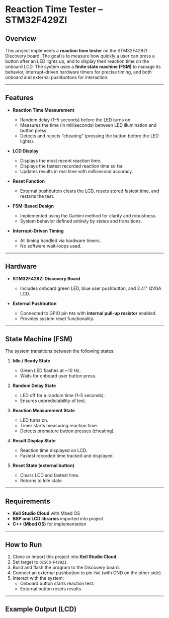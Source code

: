 # Reaction Time Tester – STM32F429ZI

## Overview
This project implements a **reaction time tester** on the STM32F429ZI Discovery board. The goal is to measure how quickly a user can press a button after an LED lights up, and to display their reaction time on the onboard LCD. The system uses a **finite state machine (FSM)** to manage its behavior, interrupt-driven hardware timers for precise timing, and both onboard and external pushbuttons for interaction.  

---

## Features
- **Reaction Time Measurement**  
  - Random delay (1–5 seconds) before the LED turns on.  
  - Measures the time (in milliseconds) between LED illumination and button press.  
  - Detects and rejects “cheating” (pressing the button before the LED lights).  

- **LCD Display**  
  - Displays the most recent reaction time.  
  - Displays the fastest recorded reaction time so far.  
  - Updates results in real time with millisecond accuracy.  

- **Reset Function**  
  - External pushbutton clears the LCD, resets stored fastest time, and restarts the test.  

- **FSM-Based Design**  
  - Implemented using the Garbini method for clarity and robustness.  
  - System behavior defined entirely by states and transitions.  

- **Interrupt-Driven Timing**  
  - All timing handled via hardware timers.  
  - No software wait-loops used.  

---

## Hardware
- **STM32F429ZI Discovery Board**  
  - Includes onboard green LED, blue user pushbutton, and 2.41" QVGA LCD.  

- **External Pushbutton**  
  - Connected to GPIO pin `PA6` with **internal pull-up resistor** enabled.  
  - Provides system reset functionality.  

---

## State Machine (FSM)
The system transitions between the following states:

1. **Idle / Ready State**  
   - Green LED flashes at ~10 Hz.  
   - Waits for onboard user button press.  

2. **Random Delay State**  
   - LED off for a random time (1–5 seconds).  
   - Ensures unpredictability of test.  

3. **Reaction Measurement State**  
   - LED turns on.  
   - Timer starts measuring reaction time.  
   - Detects premature button presses (cheating).  

4. **Result Display State**  
   - Reaction time displayed on LCD.  
   - Fastest recorded time tracked and displayed.  

5. **Reset State (external button)**  
   - Clears LCD and fastest time.  
   - Returns to Idle state.  

---

## Requirements
- **Keil Studio Cloud** with Mbed OS  
- **BSP and LCD libraries** imported into project  
- **C++ (Mbed OS)** for implementation  

---

## How to Run
1. Clone or import this project into **Keil Studio Cloud**.  
2. Set target to `DISCO-F429ZI`.  
3. Build and flash the program to the Discovery board.  
4. Connect an external pushbutton to pin `PA6` (with GND on the other side).  
5. Interact with the system:  
   - Onboard button starts reaction test.  
   - External button resets results.  

---

## Example Output (LCD)
